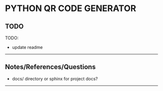 # PYTHON QR CODE GENERATOR

## TODO
TODO:
- update readme
--- -------------------

## Notes/References/Questions
- docs/ directory or sphinx for project docs?
---------------------------------------------

